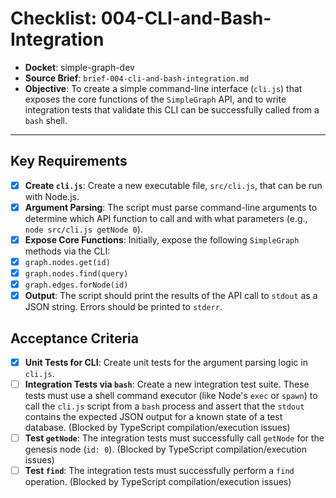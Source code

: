 # Checklist: 004-CLI-and-Bash-Integration

- **Docket**: simple-graph-dev
- **Source Brief**: `brief-004-cli-and-bash-integration.md`
- **Objective**: To create a simple command-line interface (`cli.js`) that exposes the core functions of the `SimpleGraph` API, and to write integration tests that validate this CLI can be successfully called from a `bash` shell.

---

## Key Requirements

- [x] **Create `cli.js`**: Create a new executable file, `src/cli.js`, that can be run with Node.js.
- [x] **Argument Parsing**: The script must parse command-line arguments to determine which API function to call and with what parameters (e.g., `node src/cli.js getNode 0`).
- [x] **Expose Core Functions**: Initially, expose the following `SimpleGraph` methods via the CLI:
- [x] `graph.nodes.get(id)`
- [x] `graph.nodes.find(query)`
- [x] `graph.edges.forNode(id)`
- [x] **Output**: The script should print the results of the API call to `stdout` as a JSON string. Errors should be printed to `stderr`.

## Acceptance Criteria

- [x] **Unit Tests for CLI**: Create unit tests for the argument parsing logic in `cli.js`.
- [ ] **Integration Tests via `bash`**: Create a new integration test suite. These tests must use a shell command executor (like Node's `exec` or `spawn`) to call the `cli.js` script from a `bash` process and assert that the `stdout` contains the expected JSON output for a known state of a test database. (Blocked by TypeScript compilation/execution issues)
- [ ] **Test `getNode`**: The integration tests must successfully call `getNode` for the genesis node (`id: 0`). (Blocked by TypeScript compilation/execution issues)
- [ ] **Test `find`**: The integration tests must successfully perform a `find` operation. (Blocked by TypeScript compilation/execution issues)

